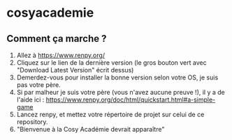 # cosyacademie

## Comment ça marche ?

1. Allez à https://www.renpy.org/
2. Cliquez sur le lien de la dernière version (le gros bouton vert avec "Download Latest Version" écrit dessus)
3. Demerdez-vous pour installer la bonne version selon votre OS, je suis pas votre père.
4. Si par malheur je suis votre père (vous n'avez aucune preuve !), il y a de l'aide ici : https://www.renpy.org/doc/html/quickstart.html#a-simple-game
5. Lancez renpy, et mettez votre répertoire de projet sur celui de ce repository.
6. "Bienvenue à la Cosy Académie devrait apparaître"
